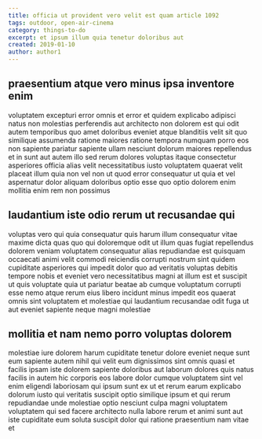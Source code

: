 ```yaml
---
title: officia ut provident vero velit est quam article 1092
tags: outdoor, open-air-cinema
category: things-to-do
excerpt: et ipsum illum quia tenetur doloribus aut
created: 2019-01-10
author: author1
---
```


## praesentium atque vero minus ipsa inventore enim

voluptatem excepturi error omnis et error et quidem explicabo adipisci natus non molestias perferendis aut architecto non dolorem est qui odit autem temporibus quo amet doloribus eveniet atque blanditiis velit sit quo similique assumenda ratione maiores ratione tempora numquam porro eos non sapiente pariatur sapiente ullam nesciunt dolorum maiores repellendus et in sunt aut autem illo sed rerum dolores voluptas itaque consectetur asperiores officia alias velit necessitatibus iusto voluptatem quaerat velit placeat illum quia non vel non ut quod error consequatur ut quia et vel aspernatur dolor aliquam doloribus optio esse quo optio dolorem enim mollitia enim rem non possimus

## laudantium iste odio rerum ut recusandae qui

voluptas vero qui quia consequatur quis harum illum consequatur vitae maxime dicta quas quo qui doloremque odit ut illum quas fugiat repellendus dolorem veniam voluptatem consequatur alias repudiandae est quisquam occaecati animi velit commodi reiciendis corrupti nostrum sint quidem cupiditate asperiores qui impedit dolor quo ad veritatis voluptas debitis tempore nobis et eveniet vero necessitatibus magni at illum est et suscipit ut quis voluptate quia ut pariatur beatae ab cumque voluptatum corrupti esse nemo atque rerum eius libero incidunt minus impedit eos quaerat omnis sint voluptatem et molestiae qui laudantium recusandae odit fuga ut aut eveniet sapiente neque magni molestiae

## mollitia et nam nemo porro voluptas dolorem

molestiae iure dolorem harum cupiditate tenetur dolore eveniet neque sunt eum sapiente autem nihil qui velit eum dignissimos sint omnis quasi et facilis ipsam iste dolorem sapiente doloribus aut laborum dolores quis natus facilis in autem hic corporis eos labore dolor cumque voluptatem sint vel enim eligendi laboriosam qui ipsum sunt ex ut et rerum earum explicabo dolorum iusto qui veritatis suscipit optio similique ipsum et qui rerum repudiandae unde molestiae optio nesciunt culpa magni voluptatem voluptatem qui sed facere architecto nulla labore rerum et animi sunt aut iste cupiditate eum soluta suscipit dolor qui ratione praesentium nam vitae et
